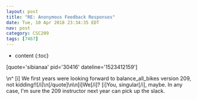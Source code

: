 ```yaml
---
layout: post
title: "RE: Anonymous Feedback Responses"
date: Tue, 10 Apr 2018 23:34:35 EDT
nav: post
category: CSC209
tags: [7467]
---
```


* content
{:toc}

[quote='sibianaa' pid='30416' dateline='1523412159']
<!-- more -->
<p>\n^ [i] We first years were looking forward to balance_all_bikes version 209, not kidding!![/i]\n[/quote]\n\n[i]We[/i]? [i]You, singular[/i], maybe. In any case, I'm sure the 209 instructor next year can pick up the slack.</p>
